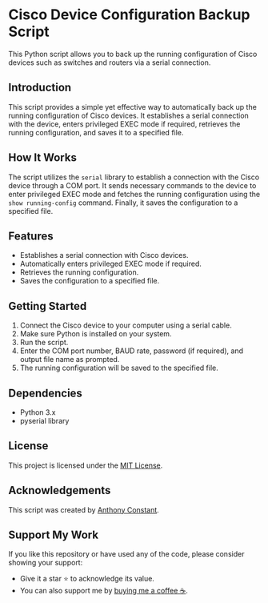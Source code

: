 # Cisco Device Configuration Backup Script

This Python script allows you to back up the running configuration of Cisco devices such as switches and routers via a serial connection.

## Introduction

This script provides a simple yet effective way to automatically back up the running configuration of Cisco devices. It establishes a serial connection with the device, enters privileged EXEC mode if required, retrieves the running configuration, and saves it to a specified file.

## How It Works

The script utilizes the `serial` library to establish a connection with the Cisco device through a COM port. It sends necessary commands to the device to enter privileged EXEC mode and fetches the running configuration using the `show running-config` command. Finally, it saves the configuration to a specified file.

## Features

- Establishes a serial connection with Cisco devices.
- Automatically enters privileged EXEC mode if required.
- Retrieves the running configuration.
- Saves the configuration to a specified file.

## Getting Started

1. Connect the Cisco device to your computer using a serial cable.
2. Make sure Python is installed on your system.
3. Run the script.
4. Enter the COM port number, BAUD rate, password (if required), and output file name as prompted.
5. The running configuration will be saved to the specified file.

## Dependencies

- Python 3.x
- pyserial library

## License

This project is licensed under the [MIT License](https://opensource.org/licenses/MIT).

## Acknowledgements

This script was created by [Anthony Constant](https://anthonyconstant.co.uk/).

## Support My Work

If you like this repository or have used any of the code, please consider showing your support:

- Give it a star ⭐️ to acknowledge its value.
- You can also support me by [buying me a coffee ☕️](https://ko-fi.com/W7W144CAO).
